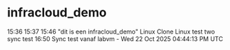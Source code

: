 # infracloud_demo 
15:36
15:37 
15:46 
"dit is een infracloud_demo" 
Linux Clone
Linux test two
sync test 16:50
Sync test vanaf labvm - Wed 22 Oct 2025 04:44:13 PM UTC

